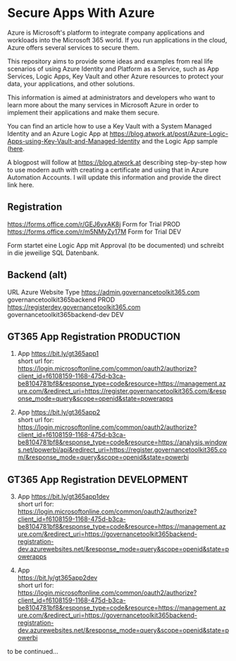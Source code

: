 # Secure Apps With Azure

Azure is Microsoft's platform to integrate company applications and workloads into the Microsoft 365 world. If you run applications in the cloud, Azure offers several services to secure them.  

This repository aims to provide some ideas and examples from real life scenarios of using Azure Identity and Platform as a Service, such as App Services, Logic Apps, Key Vault and other Azure resources to protect your data, your applications, and other solutions.  

This information is aimed at administrators and developers who want to learn more about the many services in Microsoft Azure in order to implement their applications and make them secure.

You can find an article how to use a Key Vault with a System Managed Identity and an Azure Logic App at https://blog.atwork.at/post/Azure-Logic-Apps-using-Key-Vault-and-Managed-Identity and the Logic App sample ([here](./LogicApps/GetManager.json).  

A blogpost will follow at https://blog.atwork.at describing step-by-step how to use modern auth with creating a certificate and using that in Azure Automation Accounts. I will update this information and provide the direct link here.

## Registration

https://forms.office.com/r/GEJ6yxAK8j	Form for Trial PROD
https://forms.office.com/r/m5NMyZy17M	Form for Trial DEV

Form startet eine Logic App mit Approval (to be documented) und schreibt in die jeweilige SQL Datenbank.
## Backend (alt)

URL	Azure Website Type
https://admin.governancetoolkit365.com	            governancetoolkit365backend	PROD
https://registerdev.governancetoolkit365.com	    governancetoolkit365backend-dev	DEV

## GT365 App Registration PRODUCTION

1. App
https://bit.ly/gt365app1  
short url for:  
https://login.microsoftonline.com/common/oauth2/authorize?client_id=f6108159-1168-475d-b3ca-be8104781bf8&response_type=code&resource=https://management.azure.com/&redirect_uri=https://register.governancetoolkit365.com/&response_mode=query&scope=openid&state=powerapps

2. App
https://bit.ly/gt365app2  
short url for:  
https://login.microsoftonline.com/common/oauth2/authorize?client_id=f6108159-1168-475d-b3ca-be8104781bf8&response_type=code&resource=https://analysis.windows.net/powerbi/api&redirect_uri=https://register.governancetoolkit365.com/&response_mode=query&scope=openid&state=powerbi

## GT365 App Registration DEVELOPMENT

3. App
https://bit.ly/gt365app1dev  
short url for:  
https://login.microsoftonline.com/common/oauth2/authorize?client_id=f6108159-1168-475d-b3ca-be8104781bf8&response_type=code&resource=https://management.azure.com/&redirect_uri=https://governancetoolkit365backend-registration-dev.azurewebsites.net/&response_mode=query&scope=openid&state=powerapps

4. App  
https://bit.ly/gt365app2dev  
short url for:  
https://login.microsoftonline.com/common/oauth2/authorize?client_id=f6108159-1168-475d-b3ca-be8104781bf8&response_type=code&resource=https://management.azure.com/&redirect_uri=https://governancetoolkit365backend-registration-dev.azurewebsites.net/&response_mode=query&scope=openid&state=powerbi
  
to be continued...  
